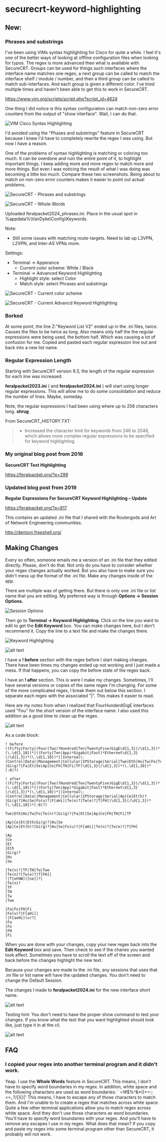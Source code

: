 # securecrt-keyword-highlighting

## New:

### Phrases and substrings

I've been using VIMs syntax highlighting for Cisco for quite a while.  I feel it's one of the better ways of looking at offline configuration files when looking for typos.  The regex is more advanced then what is available with SecureCRT.  Groups can be used for things such interfaces where the interface name matches one regex, a next group can be called to match the interface shelf / module / number, and then a third group can be called to match sub-interfaces.  And each group is given a different color.  I've tried multiple times and haven't been able to get this to work in SecureCRT.

https://www.vim.org/scripts/script.php?script_id=4624

One thing I did notice is this syntax configuration can match non-zero error counters from the output of "show interface".  Wait, I can do that.

![VIM Cisco Syntax Highlighting](resources/vim_cisco_syntax.png)

I'd avoided using the "Phases and substrings" feature in SecureCRT because I knew I'd have to completely rewrite the regex I was using.  But now I have a reason.

One of the problems of syntax highlighting is matching or coloring too much.  It can be overdone and ruin the entire point of it, to highlight important things.  I keep adding more and more regex to match more and more things.  But even I was noticing the result of what I was doing was becoming a little too much.  Compare these two screenshots.  Being about to match on non-zero error counters makes it easier to point out actual problems.

![SecureCRT - Phrases and substrings](resources/show_interface_phrases.png)

![SecureCRT - Whole Words](resources/show_interface_whole_words.png)

Uploaded feralpacket2024_phrases.ini.  Place in the usual spot in %appdata%\VanDyke\Config\Keywords.

Note:
 - Still some issues with matching route-targets.  Need to lab up L3VPN, L2VPN, and Inter-AS VPNs more.

Settings:
 - Terminal -> Apperance
   - Current color scheme:  White / Black
 - Terminal -> Advanced Keyword Highlighting
   - Highlight style:  select Color
   - Match style:  select Phrases and substrings

![SecureCRT - Current color scheme](resources/Current_color_scheme.png)

![SecureCRT - Current Advancd Keyword Highlighting](resources/Advance_Keyword_Highlighting.png)

### Borked
At some point, the line Z:"Keyword List V2" ended up in the .ini files, twice.  Causes the files to be twice as long.  Also means only half the the regular expressions were being used, the bottom half.  Which was causing a lot of confusion for me.  Copied and pasted each regular expression line out and back into a new list name.

### Regular Expression Length
Starting with SecureCRT version 9.3, the length of the regular expression for each line was increased.  

**feralpacket2023.ini** ( and **feralpacket2024.ini** ) will start using longer regular expressions.  This will allow me to do some consolidation and reduce the number of lines.  Maybe, someday. 

Note, the regular expressions I had been using where up to 256 characters long.  **shrug**

From SecureCRT_HISTORY.TXT:

  > - Increased the character limit for keywords from 246 to 2048,
  >   which allows more complex regular expressions to be specified
  >  for keyword highlighting.



### My original blog post from 2016

**SecureCRT Text Highlighting**

https://feralpacket.org/?p=299

### Updated blog post from 2019

**Regular Expressions For SecureCRT Keyword Highlighting – Update**

https://feralpacket.org/?p=817


This contains an updated .ini file that I shared with the Routergods and Art of Network Engineering communities.

http://dentonj.freeshell.org/

## Making Changes

Every so often, someone emails me a version of an .ini file that they edited directly.  Please, don't do that.  Not only do you have to consider whether your regex changes actually worked.  But you also have to make sure you didn't mess up the format of the .ini file.  Make any changes inside of the app.

There are multiple was of getting there.  But there is only one .ini file or list name that you are editing.  My preferred way is through **Options -> Session Options.**

![Session Options](resources/session_options.png)

Then go to **Terminal -> Keyword Highlighting**.  Click on the line you want to edit to get the **Edit Keyword** box.  You can make changes here, but I don't recommend it.  Copy the line to a text file and make the changes there.  

![Keyword Highlighting](resources/keyword_highlighting.png)

![alt text](resources/edit_keyword.png)

I have a **! before** section with the regex before I start making changes.  There have been times my changes ended up not working and I just made a mess.  If that happens, you can copy the before state of the regex back.

I have an **! after** section.  This is were I make my changes.  Sometimes, I'll have several versions or copies of the same regex I'm changing.  For some of the more complicated regex, I break them out below this section.  I separate each regex with the associated "|".  This makes it easier to read.

Here are my notes from when I realized that FourHunderdGigE interfaces used "Fou" for the short version of the interface name.  I also used this addition as a good time to clean up the regex.

![alt text](resources/editing_regex.png)

As a code block:

```
! before
((Fifty|Forty|(Four|Two)?Hundred|Ten|TwentyFive)GigE\d{1,3}(/\d{1,3})*(\.\d{1,10})*|((Forty|Ten|App)*Gigabit|Fast)*Ethernet\d{1,3}(/\d{1,3})*(\.\d{1,10})*|(Internal\-(Control|Data)|Management|Cellular|IPStorage|Serial|Twe|Eth|Hu|Tw|Fo|Te(n)?|Gi(g)?|Fa|Et|Se|Ap|Ce|FH|TH|Fi|TF)\d{1,3}(/\d{1,3})*(\.\d{1,10})*(:0)?)

! after
((Fifty|Forty|(Four|Two)?Hundred|Ten|TwentyFive)GigE\d{1,3}(/\d{1,3})*(\.\d{1,10})*|((Forty|Ten|App)*Gigabit|Fast)*Ethernet\d{1,3}(/\d{1,3})*(\.\d{1,10})*|(Internal\-(Control|Data)|Management|Cellular|IPStorage|Serial|Ap|Ce|Et(h)?|Gi(g)?|Hu|Se|Fo(u)?|F[aHi]|Te(n)?|Tw(e)?|T[FH])\d{1,3}(/\d{1,3})*(\.\d{1,10})*(:0)?)

Twe|Eth|Hu|Tw|Fo|Te(n)?|Gi(g)?|Fa|Et|Se|Ap|Ce|FH|TH|Fi|TF

|Ap|Ce|Et|Eth|Gi(g)?|Hu|Se
|Ap|Ce|Et(h)?|Gi(g)?|Hu|Se|Fo(u)?|F[aHi]|Te(n)?|Tw(e)?|T[FH]

|Ap
|Ce
|Et
|Eth
|Gi(g)?
|Hu
|Se

|Te(n)?|TF|TH|Tw|Twe
|Te(n)?|Tw(e)?|T[FH]|
!|T[eFHW]([ne])?|
|Te(n)?
|TF
|TH
|Tw
|Twe

|Fa|Fo|FH|Fi
|Fo(u)?|F[aHi]|
!|F[aoHi](u)?|
|Fa
|Fo
|FH
|Fi
```

When you are done with your changes, copy your new regex back into the **Edit Keyword** box and save.  Then check to see if the chanes you wanted took affect.  Sometimes you have to scroll the text off of the screen and back before the changes highlight the new text.

Because your changes are made to the .ini file, any sessions that uses that .ini file or list name will have the updated changes.  You don't need to change the Default Session.

The changes I made to **feralpacket2024.ini** for the new interface short name.

![alt text](resources/feralpacket2024_change.png)

Testing hint:  You don't need to have the proper show command to test your changes.  If you know what the text that you want highlighted should look like, just type it in at the cli.

![alt text](resources/cli_test.png)


## FAQ

### I copied your regex into another terminal program and it didn't work.

Yeap.  I use the **Whole Words** feature in SecureCRT.  This means, I don't have to specify word boundaries in my regex.  In addition, white space and the following characters are used as word boundaries:  ` ~!#$%^&*()+=:;<>,.?/\[]{}|'  This means, I have to escape any of those characters to match them.  And I'm unable to to create a regex that matches across white space.  Quite a few other terminal applications allow you to match regex across white space.  And they don't use those characters as word boundaries.  You'll have to specify word boundaries with your regex.  And you'll have to remove any escapes I use in my regex.  What does that mean?  If you copy and paste my regex into some terminal program other than SecureCRT, it probably will not work.
